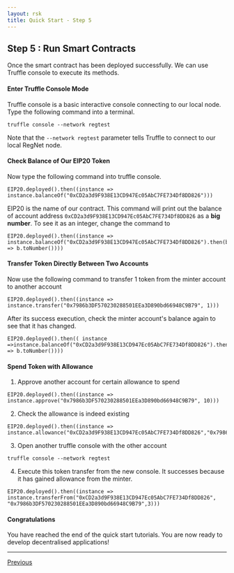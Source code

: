 ```yaml
---
layout: rsk
title: Quick Start - Step 5
---
```

## Step 5 : Run Smart Contracts

Once the smart contract has been deployed successfully. We can use Truffle console to execute its methods.

#### Enter Truffle Console Mode
Truffle console is a basic interactive console connecting to our local node. Type the following command into a terminal.
```shell
truffle console --network regtest
```
Note that the `--network regtest` parameter tells Truffle to connect to our local RegNet node.


#### Check Balance of Our EIP20 Token
Now type the following command into truffle console.
```
EIP20.deployed().then((instance => instance.balanceOf("0xCD2a3d9F938E13CD947Ec05AbC7FE734Df8DD826")))
```
EIP20 is the name of our contract. This command will print out the balance of account address `0xCD2a3d9F938E13CD947Ec05AbC7FE734Df8DD826` as a **big number**. To see it as an integer, change the command to 
```
EIP20.deployed().then((instance => instance.balanceOf("0xCD2a3d9F938E13CD947Ec05AbC7FE734Df8DD826").then(b => b.toNumber())))
``` 

#### Transfer Token Directly Between Two Accounts
Now use the following command to transfer 1 token from the minter account to another account
```shell
EIP20.deployed().then((instance => instance.transfer("0x7986b3DF570230288501EEa3D890bd66948C9B79", 1)))
```
After its success execution, check the minter account's balance again to see that it has changed.
```
EIP20.deployed().then(( instance =>instance.balanceOf("0xCD2a3d9F938E13CD947Ec05AbC7FE734Df8DD826").then(b => b.toNumber())))
``` 

#### Spend Token with Allowance
1. Approve another account for certain allowance to spend
```
EIP20.deployed().then((instance => instance.approve("0x7986b3DF570230288501EEa3D890bd66948C9B79", 10)))
```
2. Check the allowance is indeed existing 
```
EIP20.deployed().then((instance => instance.allowance("0xCD2a3d9F938E13CD947Ec05AbC7FE734Df8DD826","0x7986b3DF570230288501EEa3D890bd66948C9B79")))
```
3. Open another truffle console with the other account
```
truffle console --network regtest
```
4. Execute this token transfer from the new console. It successes because it has gained allowance from the minter.
```
EIP20.deployed().then((instance => instance.transferFrom("0xCD2a3d9F938E13CD947Ec05AbC7FE734Df8DD826", "0x7986b3DF570230288501EEa3D890bd66948C9B79",3)))
```

#### Congratulations

You have reached the end of the quick start tutorials. You are now ready to develop decentralised applications!

----

[Previous](../step4-compile-and-deploy)
